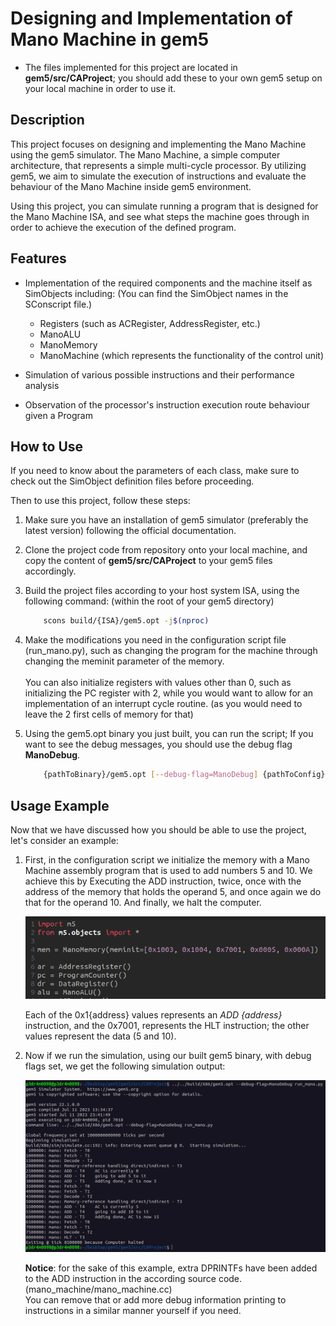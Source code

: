 # Designing and Implementation of Mano Machine in gem5

* The files implemented for this project are located in **gem5/src/CAProject**; you should add these to your own gem5 setup on your local machine in order to use it.

## Description

This project focuses on designing and implementing the Mano Machine using the gem5 simulator. The Mano Machine, a simple computer architecture, that represents a simple multi-cycle processor. By utilizing gem5, we aim to simulate the execution of instructions and evaluate the behaviour of the Mano Machine inside gem5 environment.

Using this project, you can simulate running a program that is designed for the Mano Machine ISA, and see what steps the machine goes through in order to achieve the execution of the defined program.

## Features

- Implementation of the required components and the machine itself as SimObjects including: (You can find the SimObject names in the SConscript file.)

    - Registers (such as ACRegister, AddressRegister, etc.)
    - ManoALU
    - ManoMemory
    - ManoMachine (which represents the functionality of the control unit)

- Simulation of various possible instructions and their performance analysis
- Observation of the processor's instruction execution route behaviour given a Program


## How to Use
If you need to know about the parameters of each class, make sure to check out the SimObject definition files before proceeding.

Then to use this project, follow these steps:

1. Make sure you have an installation of gem5 simulator (preferably the latest version) following the official documentation.

1. Clone the project code from repository onto your local machine, and copy the content of **gem5/src/CAProject** to your gem5 files accordingly.

1. Build the project files according to your host system ISA, using the following command: (within the root of your gem5 directory)

    ```bash
        scons build/{ISA}/gem5.opt -j$(nproc)
    ```
   
1. Make the modifications you need in the configuration script file (run_mano.py), such as changing the program for the machine through changing the meminit parameter of the memory.\
\
You can also initialize registers with values other than 0, such as initializing the PC register with 2, while you would want to allow for an implementation of an interrupt cycle routine. (as you would need to leave the 2  first cells of memory for that)
 

1. Using the gem5.opt binary you just built, you can run the script; If you want to see the debug messages, you should use the debug flag **ManoDebug**. 

    ```bash
        {pathToBinary}/gem5.opt [--debug-flag=ManoDebug] {pathToConfig}/run_mano.py
    ```
    
## Usage Example

Now that we have discussed how you should be able to use the project, let's consider an example:

1. First, in the configuration script we initialize the memory with a Mano Machine assembly program that is used to add numbers 5 and 10. We achieve this by Executing the ADD instruction, twice, once with the address of the memory that holds the operand 5, and once again we do that for the operand 10. And finally, we halt the computer.

    ![Example Program](./images/ExampleProgram.png "Example Program")
    
    Each of the 0x1{address} values represents an _ADD {address}_ instruction, and the 0x7001, represents the HLT instruction; the other values represent the data (5 and 10). 
1. Now if we run the simulation, using our built gem5 binary, with debug flags set, we get the following simulation output:
    
    ![Example Execution](./images/ExampleExecution.png "Example Execution")
    
    **Notice**: for the sake of this example, extra DPRINTFs have been added to the ADD instruction in the according source code. (mano_machine/mano_machine.cc)\
    You can remove that or add more debug information printing to instructions in a similar manner yourself if you need. 

